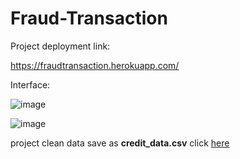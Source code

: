 # Fraud-Transaction
Project deployment link:

https://fraudtransaction.herokuapp.com/

Interface:

![image](https://user-images.githubusercontent.com/62297646/137868382-519d7e98-6a83-4467-a084-7b6c0c691d98.png)


![image](https://user-images.githubusercontent.com/62297646/137868202-041fe2ef-362d-49a9-a01d-caf34daff1a9.png)

project clean data save as **credit_data.csv** click [here](https://drive.google.com/drive/folders/1-P0kYkKWe25HEVR41mB1lsSZeYi9wAKC)



